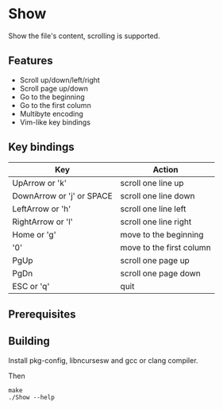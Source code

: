 # Show

Show the file's content, scrolling is supported.

## Features
- Scroll up/down/left/right
- Scroll page up/down
- Go to the beginning
- Go to the first column
- Multibyte encoding
- Vim-like key bindings

## Key bindings
| Key                       | Action                   |
| ------------------------- | ------------------------ |
| UpArrow or 'k'            | scroll one line up       |
| DownArrow or 'j' or SPACE | scroll one line down     |
| LeftArrow or 'h'          | scroll one line left     |
| RightArrow or 'l'         | scroll one line right    |
| Home or 'g'               | move to the beginning    |
| '0'                       | move to the first column |
| PgUp                      | scroll one page up       |
| PgDn                      | scroll one page down     |
| ESC or 'q'                | quit                     |

## Prerequisites


## Building
Install pkg-config, libncursesw and gcc or clang compiler.

Then

```shell
make
./Show --help
```
